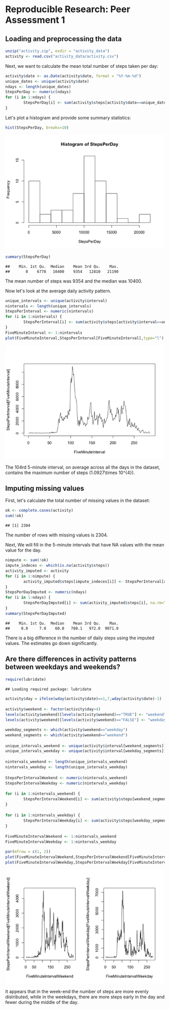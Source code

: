 # Reproducible Research: Peer Assessment 1


## Loading and preprocessing the data


```r
unzip("activity.zip", exdir = "activity_data")
activity <- read.csv("activity_data/activity.csv")
```

Next, we want to calculate the mean total number of steps taken per day:


```r
activity$date <- as.Date(activity$date, format = "%Y-%m-%d")
unique_dates <- unique(activity$date)
ndays <- length(unique_dates)
StepsPerDay <- numeric(ndays)
for (i in 1:ndays) {
        StepsPerDay[i] <- sum(activity$steps[activity$date==unique_dates[i]], na.rm=TRUE)
}
```

Let's plot a histogram and provide some summary statistics:


```r
hist(StepsPerDay, breaks=10)
```

![](PA1_template_files/figure-html/unnamed-chunk-3-1.png) 

```r
summary(StepsPerDay)
```

```
##    Min. 1st Qu.  Median    Mean 3rd Qu.    Max. 
##       0    6778   10400    9354   12810   21190
```

The mean number of steps was 9354 and the median was 10400.

Now let's look at the average daily activity pattern. 


```r
unique_intervals <- unique(activity$interval)
nintervals <- length(unique_intervals)
StepsPerInterval <- numeric(nintervals)
for (i in 1:nintervals) {
        StepsPerInterval[i] <- sum(activity$steps[activity$interval==unique_intervals[i]], na.rm=TRUE)
}
FiveMinuteInterval <- 1:nintervals
plot(FiveMinuteInterval,StepsPerInterval[FiveMinuteInterval],type="l")
```

![](PA1_template_files/figure-html/unnamed-chunk-4-1.png) 

The 104rd 5-minute interval, on average across all the days in the dataset, 
contains the maximum number of steps (1.0927\times 10^{4}).

## Imputing missing values

First, let's calculate the total number of missing values in the dataset:


```r
ok <- complete.cases(activity)
sum(!ok)
```

```
## [1] 2304
```

The number of rows with missing values is 2304.

Next, We will fill in the 5-minute intervals that have NA values with the mean value for the day.



```r
nimpute <- sum(!ok)
impute_indeces <- which(is.na(activity$steps))
activity_imputed <- activity
for (i in 1:nimpute) {
        activity_imputed$steps[impute_indeces[i]] <- StepsPerInterval[activity_imputed$interval[impute_indeces[i]]/5 + 1]
}
StepsPerDayImputed <- numeric(ndays)
for (i in 1:ndays) {
        StepsPerDayImputed[i] <- sum(activity_imputed$steps[i], na.rm=TRUE)
}
summary(StepsPerDayImputed)
```

```
##    Min. 1st Qu.  Median    Mean 3rd Qu.    Max. 
##     0.0     7.0    60.0   780.1   972.0  9071.0
```

There is a big difference in the number of daily steps using the imputed values. The estimates go down significantly.

## Are there differences in activity patterns between weekdays and weekends?


```r
require(lubridate)
```

```
## Loading required package: lubridate
```

```r
activity$day = ifelse(wday(activity$date)==1,7,wday(activity$date)-1)

activity$weekend <- factor(activity$day>4)
levels(activity$weekend)[levels(activity$weekend)=="TRUE"] <- "weekend"
levels(activity$weekend)[levels(activity$weekend)=="FALSE"] <- "weekday"
```



```r
weekday_segments <- which(activity$weekend=="weekday")
weekend_segments <- which(activity$weekend=="weekend")

unique_intervals_weekend <- unique(activity$interval[weekend_segments])
unique_intervals_weekday <- unique(activity$interval[weekday_segments])

nintervals_weekend <- length(unique_intervals_weekend)
nintervals_weekday <- length(unique_intervals_weekday)

StepsPerIntervalWeekend <- numeric(nintervals_weekend)
StepsPerIntervalWeekday <- numeric(nintervals_weekday)

for (i in 1:nintervals_weekend) {
        StepsPerIntervalWeekend[i] <- sum(activity$steps[weekend_segments][activity$interval==unique_intervals[i]], na.rm=TRUE)
}

for (i in 1:nintervals_weekday) {
        StepsPerIntervalWeekday[i] <- sum(activity$steps[weekday_segments][activity$interval==unique_intervals[i]], na.rm=TRUE)
}

FiveMinuteIntervalWeekend <- 1:nintervals_weekend
FiveMinuteIntervalWeekday <- 1:nintervals_weekday
```


```r
par(mfrow = c(1, 2))
plot(FiveMinuteIntervalWeekend,StepsPerIntervalWeekend[FiveMinuteIntervalWeekend],type="l")
plot(FiveMinuteIntervalWeekday,StepsPerIntervalWeekday[FiveMinuteIntervalWeekday],type="l")
```

![](PA1_template_files/figure-html/unnamed-chunk-9-1.png) 

It appears that in the week-end the number of steps are more evenly distributed, while in the weekdays, there are more steps early in the day and fewer during the middle of the day.
